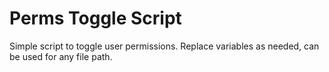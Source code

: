 # Perms Toggle Script
Simple script to toggle user permissions.
Replace variables as needed, can be used for any file path.
